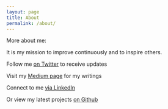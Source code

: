 ```yaml
---
layout: page
title: About
permalink: /about/
---
```


More about me: 

It is my mission to improve continuously and to inspire others.

Follow me [on Twitter][twitter] to receive updates

Visit my [Medium page][medium] for my writings

Connect to me [via LinkedIn][linkedin]

Or view my latest projects [on Github][github]

[twitter]: https://twitter.com/NoahPierau
[medium]: https://medium.com/@NoahPierau
[linkedin]: https://www.linkedin.com/in/noahpierau
[github]: https://github.com/noahpierau
